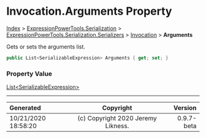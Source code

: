 ﻿# Invocation.Arguments Property

[Index](../index.md) > [ExpressionPowerTools.Serialization](ExpressionPowerTools.Serialization.a.md) > [ExpressionPowerTools.Serialization.Serializers](ExpressionPowerTools.Serialization.Serializers.n.md) > [Invocation](ExpressionPowerTools.Serialization.Serializers.Invocation.cs.md) > **Arguments**

Gets or sets the arguments list.

```csharp
public List<SerializableExpression> Arguments { get; set; }
```

### Property Value

 [List&lt;SerializableExpression>](https://docs.microsoft.com/dotnet/api/system.collections.generic.list-1) 


---

| Generated | Copyright | Version |
| :-- | :-: | --: |
| 10/21/2020 18:58:20 | (c) Copyright 2020 Jeremy Likness. | 0.9.7-beta |
